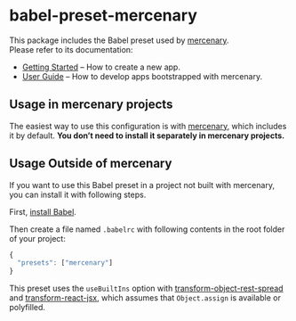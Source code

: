 # babel-preset-mercenary

This package includes the Babel preset used by [mercenary](https://github.com/justinsisley/mercenary).  
Please refer to its documentation:

* [Getting Started](https://github.com/justinsisley/mercenary/blob/master/README.md#getting-started) – How to create a new app.
* [User Guide](https://github.com/justinsisley/mercenary/blob/master/packages/react-scripts/template/README.md) – How to develop apps bootstrapped with mercenary.

## Usage in mercenary projects

The easiest way to use this configuration is with [mercenary](https://github.com/justinsisley/mercenary), which includes it by default. **You don’t need to install it separately in mercenary projects.**

## Usage Outside of mercenary

If you want to use this Babel preset in a project not built with mercenary, you can install it with following steps.

First, [install Babel](https://babeljs.io/docs/setup/).

Then create a file named `.babelrc` with following contents in the root folder of your project:

  ```js
  {
    "presets": ["mercenary"]
  }
  ```

This preset uses the `useBuiltIns` option with [transform-object-rest-spread](http://babeljs.io/docs/plugins/transform-object-rest-spread/) and [transform-react-jsx](http://babeljs.io/docs/plugins/transform-react-jsx/), which assumes that `Object.assign` is available or polyfilled.
